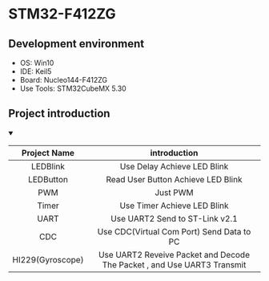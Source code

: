 # STM32-F412ZG

## Development environment

* OS: Win10
* IDE: Keil5
* Board: Nucleo144-F412ZG
* Use Tools: STM32CubeMX 5.30

## Project introduction
<details markdown="1" open="">
<summary></summary>

|   Project Name   |                              introduction                               |
|:----------------:|:-----------------------------------------------------------------------:|
|     LEDBlink     |                       Use Delay Achieve LED Blink                       |
|    LEDButton     |                  Read User Button  Achieve LED  Blink                   |
|       PWM        |                                Just PWM                                 |
|      Timer       |                       Use Timer Achieve LED Blink                       |
|       UART       |                     Use UART2 Send to ST-Link v2.1                      |
|       CDC        |                Use CDC(Virtual Com Port) Send Data to PC                |
| HI229(Gyroscope) | Use UART2 Reveive Packet and Decode The Packet , and Use UART3 Transmit |

</details>